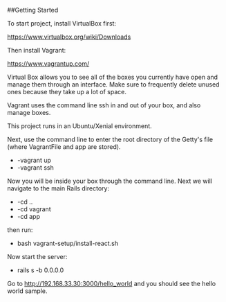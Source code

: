 ##Getting Started

To start project, install VirtualBox first:

https://www.virtualbox.org/wiki/Downloads

Then install Vagrant:

https://www.vagrantup.com/

Virtual Box allows you to see all of the boxes you currently have open and manage them through an interface. Make sure to frequently delete unused ones because they take up a lot of space. 

Vagrant uses the command line ssh in and out of your box, and also manage boxes.

This project runs in an Ubuntu/Xenial environment.

Next, use the command line to enter the root directory of the Getty's file (where VagrantFile and app are stored).

* -vagrant up
* -vagrant ssh

Now you will be inside your box through the command line. Next we will navigate to the main Rails directory:

* -cd ..
* -cd vagrant
* -cd app

then run:

* bash vagrant-setup/install-react.sh

Now start the server:

* rails s -b 0.0.0.0

Go to http://192.168.33.30:3000/hello_world and you should see the hello world sample.
